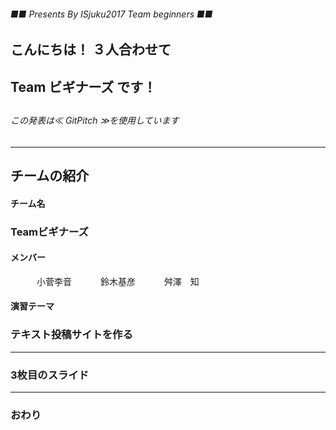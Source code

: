 ###### ■■ Presents By ISjuku2017 Team beginners ■■
## 
## こんにちは！ ３人合わせて
## Team ビギナーズ です！
## 
###### この発表は≪ GitPitch ≫を使用しています
---
## チームの紹介
#### チーム名
### Teamビギナーズ
#### メンバー
　　　小菅李音
　　　鈴木基彦
　　　舛澤　知
#### 演習テーマ
### テキスト投稿サイトを作る
---


### 3枚目のスライド


---


### おわり
